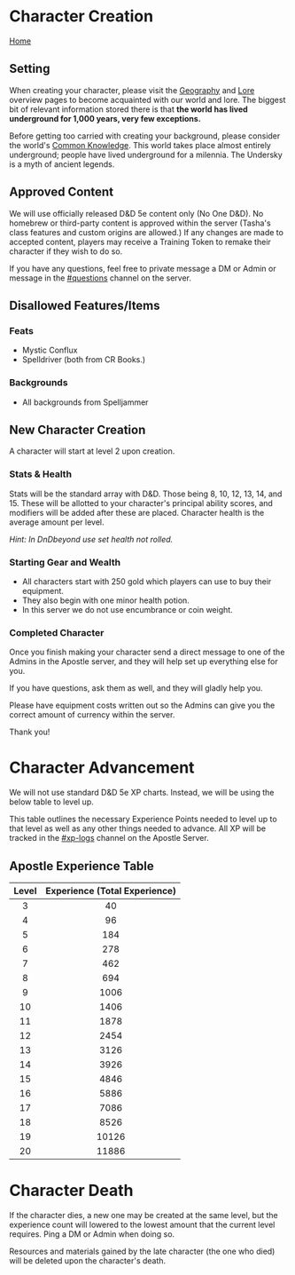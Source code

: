 # Character Creation
[Home](../11%20General/11.01%20Server%20Introduction.md)

## Setting
When creating your character, please visit the [Geography](../14%20Geography/Geography%20Overview.md) and [Lore](../12%20Lore/12.01%20Lore%20Overview.md) overview pages to become acquainted with our world and lore. The biggest bit of relevant information stored there is that **the world has lived underground for 1,000 years, very few exceptions.** 

Before getting too carried with creating your background, please consider the world's [Common Knowledge](https://discord.com/channels/1003087059247964161/1003087060544000037). This world takes place almost entirely underground; people have lived underground for a milennia. The Undersky is a myth of ancient legends.

## Approved Content
We will use officially released D&D 5e content only (No One D&D). No homebrew or third-party content is approved within the server (Tasha's class features and custom origins are allowed.) If any changes are made to accepted content, players may receive a Training Token to remake their character if they wish to do so.

If you have any questions, feel free to private message a DM or Admin or message in the [#questions](https://discord.com/channels/1003087059247964161/1003087060103594023) channel on the server.

## Disallowed Features/Items
### Feats
- Mystic Conflux
- Spelldriver (both from CR Books.)

### Backgrounds 
- All backgrounds from Spelljammer

## New Character Creation
A character will start at level 2 upon creation.

### Stats & Health
Stats will be the standard array with D&D. Those being 8, 10, 12, 13, 14, and 15. These will be allotted to your character's principal ability scores, and modifiers will be added after these are placed. Character health is the average amount per level.

*Hint: In DnDbeyond use set health not rolled.*

### Starting Gear and Wealth
- All characters start with 250 gold which players can use to buy their equipment. 
- They also begin with one minor health potion. 
- In this server we do not use encumbrance or coin weight.

### Completed Character
Once you finish making your character send a direct message to one of the Admins in the Apostle server, and they will help set up everything else for you. 

If you have questions, ask them as well, and they will gladly help you. 

Please have equipment costs written out so the Admins can give you the correct amount of currency within the server.

Thank you!

# Character Advancement
We will not use standard D&D 5e XP charts. Instead, we will be using the below table to level up.

This table outlines the necessary Experience Points needed to level up to that level as well as any other things needed to advance. All XP will be tracked in the [#xp-logs](https://discord.com/channels/1003087059247964161/1003087060313325669) channel on the Apostle Server.

## Apostle Experience Table
Level | Experience (Total Experience)
:--: | :--: 
3 | 40
4 | 96
5 | 184
6 | 278
7 | 462
8 | 694
9 | 1006
10 | 1406
11 | 1878
12 | 2454
13 | 3126
14 | 3926
15 | 4846
16 | 5886
17 | 7086
18 | 8526
19 | 10126
20 | 11886

# Character Death
If the character dies, a new one may be created at the same level, but the experience count will lowered to the lowest amount that the current level requires. Ping a DM or Admin when doing so.

Resources and materials gained by the late character (the one who died) will be deleted upon the character's death.



